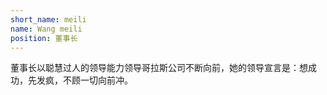 ```yaml
---
short_name: meili
name: Wang meili
position: 董事长
---
```

董事长以聪慧过人的领导能力领导哥拉斯公司不断向前，她的领导宣言是：想成功，先发疯，不顾一切向前冲。